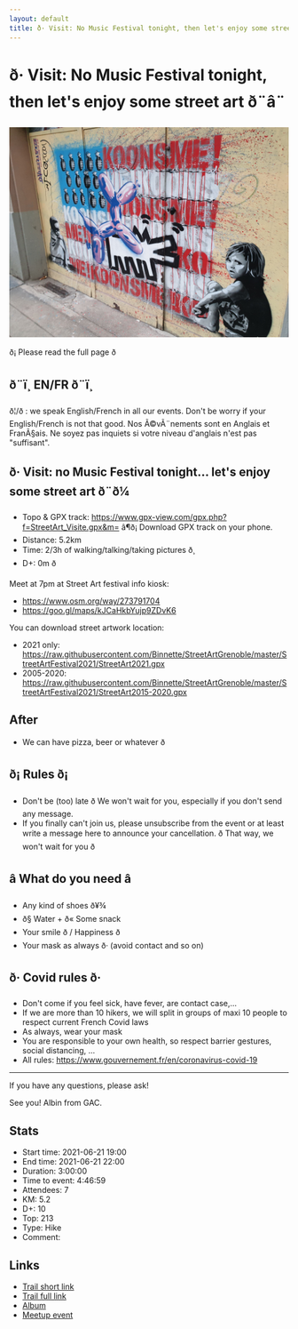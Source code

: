 ```yaml
---
layout: default
title: ð· Visit: No Music Festival tonight, then let's enjoy some street art ð¨â¨
---
```


# ð· Visit: No Music Festival tonight, then let's enjoy some street art ð¨â¨

![2021-06-21](../img/orig/2021-06-21.jpg)

ð¡ Please read the full page ð

##  ð¨ï¸ EN/FR ð¨ï¸ 
ð¦/ð : we speak English/French in all our events. Don't be worry if your English/French is not that good. Nos Ã©vÃ¨nements sont en Anglais et FranÃ§ais. Ne soyez pas inquiets si votre niveau d'anglais n'est pas "suffisant".

##  ð· Visit: no Music Festival tonight... let's enjoy some street art ð¨ð¼ 
* Topo & GPX track: https://www.gpx-view.com/gpx.php?f=StreetArt_Visite.gpx&m=
â¶ð¡ Download GPX track on your phone.
* Distance: 5.2km
* Time: 2/3h of walking/talking/taking pictures ð¸
* D+: 0m ð

Meet at 7pm at Street Art festival info kiosk:
- https://www.osm.org/way/273791704
- https://goo.gl/maps/kJCaHkbYujp9ZDvK6

You can download street artwork location:
- 2021 only: https://raw.githubusercontent.com/Binnette/StreetArtGrenoble/master/StreetArtFestival2021/StreetArt2021.gpx
- 2005-2020: https://raw.githubusercontent.com/Binnette/StreetArtGrenoble/master/StreetArtFestival2021/StreetArt2015-2020.gpx

##  After 
- We can have pizza, beer or whatever ð

##  ð¡ Rules ð¡ 
- Don't be (too) late ð We won't wait for you, especially if you don't send any message.
- If you finally can't join us, please unsubscribe from the event or at least write a message here to announce your cancellation. ð That way, we won't wait for you ð

##  â What do you need â 
- Any kind of shoes ð¥¾
- ð§ Water + ð« Some snack
- Your smile ð / Happiness ð
- Your mask as always ð· (avoid contact and so on)

##  ð· Covid rules ð· 
- Don't come if you feel sick, have fever, are contact case,...
- If we are more than 10 hikers, we will split in groups of maxi 10 people to respect current French Covid laws
- As always, wear your mask
- You are responsible to your own health, so respect barrier gestures, social distancing, ...
- All rules: https://www.gouvernement.fr/en/coronavirus-covid-19

-----------------------
If you have any questions, please ask!

See you! Albin from GAC.

## Stats

- Start time: 2021-06-21 19:00
- End time: 2021-06-21 22:00
- Duration: 3:00:00
- Time to event: 4:46:59
- Attendees: 7
- KM: 5.2
- D+: 10
- Top: 213
- Type: Hike
- Comment: 

## Links

- [Trail short link](https://s.42l.fr/6Qt5ORwX)
- [Trail full link]()
- [Album](https://binnette.github.io/GacImg2021/2021-06-21-📷-Visit-No-Music-Festival-tonight,-then-lets-enjoy-some-street-art-🎨✨.html)
- [Meetup event](https://www.meetup.com/grenoble-adventure-club-english-french/events/278974564/)
